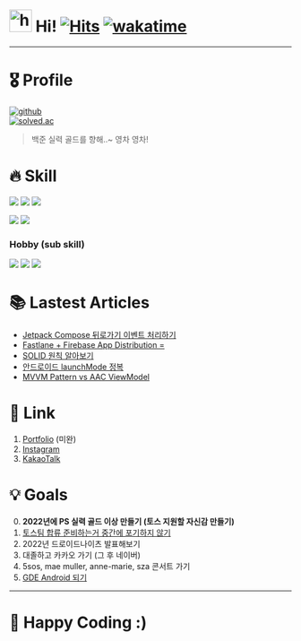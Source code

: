 # <img src="https://user-images.githubusercontent.com/1303154/88677602-1635ba80-d120-11ea-84d8-d263ba5fc3c0.gif" width="40px" alt="hi"> Hi! [![Hits](https://hits.seeyoufarm.com/api/count/incr/badge.svg?url=https%3A%2F%2Fgithub.com%2Fjisungbin%2Fjisungbin&count_bg=%2396D667&title_bg=%23555555&icon=ghostery.svg&icon_color=%23FFFFFF&title=see+my+profile&edge_flat=false)](https://github.com/jisungbin/fashion-guide) [![wakatime](https://wakatime.com/badge/user/2da851dd-14d7-47dd-821a-7d902e52c1c2.svg)](https://wakatime.com/@2da851dd-14d7-47dd-821a-7d902e52c1c2)

-----

# 🎖️ Profile

[![github](https://github-readme-stats.vercel.app/api?username=jisungbin&show_icons=true&count_private=true&include_all_commits=true)](https://github.com/jisungbin) <br/>
[![solved.ac](http://mazandi.herokuapp.com/api?handle=sungbin5304&theme=warm)](https://solved.ac/sungbin5304/)

> 백준 실력 골드를 향해..~ 영차 영차!



# 🔥 Skill

![](https://img.shields.io/badge/firebase-ffca28?style=for-the-badge&logo=firebase&logoColor=black) ![](https://img.shields.io/badge/GitHub_Actions-2088FF?style=for-the-badge&logo=github-actions&logoColor=white) ![](https://img.shields.io/badge/Junit5-25A162?style=for-the-badge&logo=junit5&logoColor=white)

![](https://img.shields.io/badge/Android-3DDC84?style=for-the-badge&logo=android&logoColor=white) ![](https://img.shields.io/badge/iOS-000000?style=for-the-badge&logo=ios&logoColor=white)

### Hobby (sub skill)

![](https://img.shields.io/badge/Node.js-339933?style=for-the-badge&logo=nodedotjs&logoColor=white) ![](https://img.shields.io/badge/TypeScript-007ACC?style=for-the-badge&logo=typescript&logoColor=white) ![](https://img.shields.io/badge/Rust-FFF?style=for-the-badge&logo=rust&logoColor=black)



# 📚 Lastest Articles

<!-- BLOG-POST-LIST:START -->
- [Jetpack Compose 뒤로가기 이벤트 처리하기](https://sungbin.land/jetpack-compose-%EB%92%A4%EB%A1%9C%EA%B0%80%EA%B8%B0-%EC%9D%B4%EB%B2%A4%ED%8A%B8-%EC%B2%98%EB%A6%AC%ED%95%98%EA%B8%B0-69cbc47268ea?source=rss-32f8b2abeab9------2)
- [Fastlane + Firebase App Distribution =](https://sungbin.land/fastlane-firebase-app-distribution-ff57c15793a4?source=rss-32f8b2abeab9------2)
- [SOLID 원칙 알아보기](https://jisungbin.medium.com/solid-%EC%9B%90%EC%B9%99-%EC%95%8C%EC%95%84%EB%B3%B4%EA%B8%B0-78bcb7356572?source=rss-32f8b2abeab9------2)
- [안드로이드 launchMode 정복](https://sungbin.land/%EC%95%88%EB%93%9C%EB%A1%9C%EC%9D%B4%EB%93%9C-launchmode-%EC%A0%95%EB%B3%B5-a9c903805704?source=rss-32f8b2abeab9------2)
- [MVVM Pattern vs AAC ViewModel](https://sungbin.land/mvvm-pattern-vs-aac-viewmodel-5e50b41a1fab?source=rss-32f8b2abeab9------2)
<!-- BLOG-POST-LIST:END -->



# 🔗 Link

1. [Portfolio](https://jisungbin.notion.site/jisungbin/84d547d8f13d445aa0cec8c526e3f803) (미완)
2. [Instagram](https://www.instagram.com/sungbin__5304)
3. [KakaoTalk](https://open.kakao.com/me/duck__bin)



# 💡 Goals

0. **2022년에 PS 실력 골드 이상 만들기 (토스 지원할 자신감 만들기)**
1. [토스팀 합류 준비하는거 중간에 포기하지 않기](https://github.com/jisungbin/ready-for-toss)
2. 2022년 드로이드나이츠 발표해보기
5. 대졸하고 카카오 가기 (그 후 네이버)
4. 5sos, mae muller, anne-marie, sza 콘서트 가기
5. [GDE Android 되기](https://github.com/jisungbin/ready-for-gde)

-----

# 🤗 Happy Coding :)
